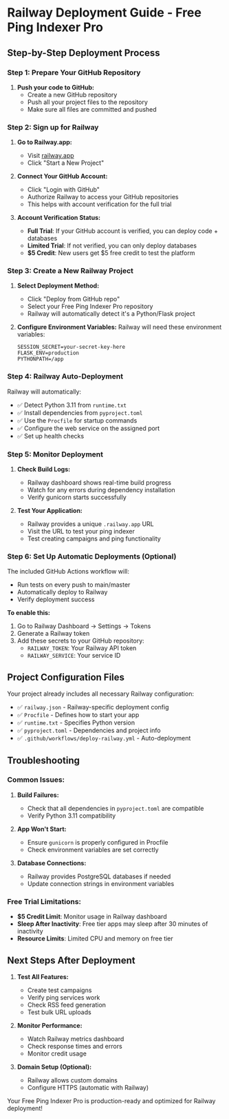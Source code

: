 # Railway Deployment Guide - Free Ping Indexer Pro

## Step-by-Step Deployment Process

### Step 1: Prepare Your GitHub Repository

1. **Push your code to GitHub:**
   - Create a new GitHub repository
   - Push all your project files to the repository
   - Make sure all files are committed and pushed

### Step 2: Sign up for Railway

1. **Go to Railway.app:**
   - Visit [railway.app](https://railway.app)
   - Click "Start a New Project"

2. **Connect Your GitHub Account:**
   - Click "Login with GitHub"
   - Authorize Railway to access your GitHub repositories
   - This helps with account verification for the full trial

3. **Account Verification Status:**
   - **Full Trial**: If your GitHub account is verified, you can deploy code + databases
   - **Limited Trial**: If not verified, you can only deploy databases
   - **$5 Credit**: New users get $5 free credit to test the platform

### Step 3: Create a New Railway Project

1. **Select Deployment Method:**
   - Click "Deploy from GitHub repo"
   - Select your Free Ping Indexer Pro repository
   - Railway will automatically detect it's a Python/Flask project

2. **Configure Environment Variables:**
   Railway will need these environment variables:
   ```
   SESSION_SECRET=your-secret-key-here
   FLASK_ENV=production
   PYTHONPATH=/app
   ```

### Step 4: Railway Auto-Deployment

Railway will automatically:
- ✅ Detect Python 3.11 from `runtime.txt`
- ✅ Install dependencies from `pyproject.toml`
- ✅ Use the `Procfile` for startup commands
- ✅ Configure the web service on the assigned port
- ✅ Set up health checks

### Step 5: Monitor Deployment

1. **Check Build Logs:**
   - Railway dashboard shows real-time build progress
   - Watch for any errors during dependency installation
   - Verify gunicorn starts successfully

2. **Test Your Application:**
   - Railway provides a unique `.railway.app` URL
   - Visit the URL to test your ping indexer
   - Test creating campaigns and ping functionality

### Step 6: Set Up Automatic Deployments (Optional)

The included GitHub Actions workflow will:
- Run tests on every push to main/master
- Automatically deploy to Railway
- Verify deployment success

**To enable this:**
1. Go to Railway Dashboard → Settings → Tokens
2. Generate a Railway token
3. Add these secrets to your GitHub repository:
   - `RAILWAY_TOKEN`: Your Railway API token
   - `RAILWAY_SERVICE`: Your service ID

## Project Configuration Files

Your project already includes all necessary Railway configuration:

- ✅ `railway.json` - Railway-specific deployment config
- ✅ `Procfile` - Defines how to start your app
- ✅ `runtime.txt` - Specifies Python version
- ✅ `pyproject.toml` - Dependencies and project info
- ✅ `.github/workflows/deploy-railway.yml` - Auto-deployment

## Troubleshooting

### Common Issues:

1. **Build Failures:**
   - Check that all dependencies in `pyproject.toml` are compatible
   - Verify Python 3.11 compatibility

2. **App Won't Start:**
   - Ensure `gunicorn` is properly configured in Procfile
   - Check environment variables are set correctly

3. **Database Connections:**
   - Railway provides PostgreSQL databases if needed
   - Update connection strings in environment variables

### Free Trial Limitations:

- **$5 Credit Limit**: Monitor usage in Railway dashboard
- **Sleep After Inactivity**: Free tier apps may sleep after 30 minutes of inactivity
- **Resource Limits**: Limited CPU and memory on free tier

## Next Steps After Deployment

1. **Test All Features:**
   - Create test campaigns
   - Verify ping services work
   - Check RSS feed generation
   - Test bulk URL uploads

2. **Monitor Performance:**
   - Watch Railway metrics dashboard
   - Check response times and errors
   - Monitor credit usage

3. **Domain Setup (Optional):**
   - Railway allows custom domains
   - Configure HTTPS (automatic with Railway)

Your Free Ping Indexer Pro is production-ready and optimized for Railway deployment!